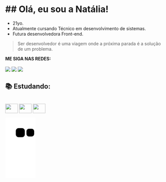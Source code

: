 <h1>## Olá, eu sou a Natália!</h1>
 
  - 21yo. 
  - Atualmente cursando Técnico em desenvolvimento de sistemas.
  - Futura desenvolvedora Front-end.
  > Ser desenvolvedor é uma viagem onde a próxima parada é a solução de um problema.
  
  **ME SIGA NAS REDES:**<br>
  <br>
  <a href="mailto:nataliariane.social@gmail.com" target="_blank"><img src="https://img.shields.io/badge/Gmail-D14836?style=for-the-badge&logo=gmail&logoColor=white"></a>
  <a href="https://www.linkedin.com/in/nat%C3%A1lia-silva-5a0558227/" target="_blank"><img src="https://img.shields.io/badge/LinkedIn-0077B5?style=for-the-badge&logo=linkedin&logoColor=white"></a>
<a href="https://instagram.com/zxntla" target="_blank"><img src="https://img.shields.io/badge/Instagram-E4405F?style=for-the-badge&logo=instagram&logoColor=white"></a>

<h2>📚 Estudando:</h2>
<div style="display: inline_block"><br>
  <img align="center" height="30" width="40" src="https://cdn.jsdelivr.net/gh/devicons/devicon/icons/javascript/javascript-original.svg" />
 <img align="center" height="30" width="40" src="https://cdn.jsdelivr.net/gh/devicons/devicon/icons/html5/html5-original.svg" />
<img align="center" height="30" width="40"  src="https://cdn.jsdelivr.net/gh/devicons/devicon/icons/css3/css3-original.svg" />

 ![Snake animation](https://github.com/rafaballerini/rafaballerini/blob/output/github-contribution-grid-snake.svg)
